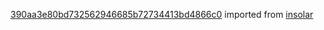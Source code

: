 [390aa3e80bd732562946685b72734413bd4866c0](https://github.com/insolar/insolar/commit/390aa3e80bd732562946685b72734413bd4866c0) imported from [insolar](https://github.com/insolar/insolar)
